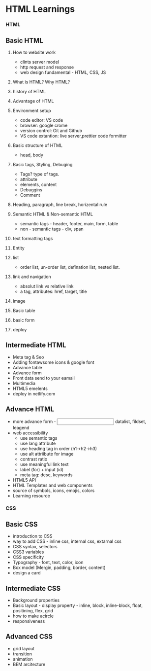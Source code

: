 # HTML Learnings

### HTML

## Basic HTML

1. How to website work

    - clints server model
    - http request and response
    - web design fundamental - HTML, CSS, JS

2. What is HTML? Why HTML?
3. history of HTML
4. Advantage of HTML
5. Environment setup
    - code editor: VS code
    - browser: google crome
    - version control: Git and Github
    - VS code extantion: live server,prettier code formitter

6. Basic structure of HTML
    - head, body
7. Basic tags, Styling, Debuging
    - Tags? type of tags.
    - attribute
    - elements, content
    - Debuggins
    - Comment
8. Heading, paragraph, line break, horizental rule
9. Semantic HTML & Non-semantic HTML
    - semantic tags - header, footer, main, form, table
    - non - semantic tags - div, span

10. text formatting tags
11. Entity
12. list
    - order list, un-order list, defination list, nested list.
13. link and navigation
    - absolut link vs relative link
    - a tag, attributes: href, target, title
14. image    
15. Basic table
16. basic form
17. deploy

## Intermediate HTML

- Meta tag & Seo
- Adding fontawsome icons & google font
- Advance table
- Advance form
- Front data send to your eamail
- Multimedia
- HTML5 emelents
- deploy in netlify.com

## Advance HTML

- more advance form - <input type=color/range>
    datalist, fildset, leagend
- web accessibility
    - use semantic tags
    - use lang attribute
    - use heading tag in order (h1->h2->h3)
    - use alt attriibute for image
    - contrast ratio
    - use meaningful link text
    - label (for) + input (id)
    - meta tag: desc, keywords
- HTML5 API
- HTML Templates and web components
- source of symbols, icons, emojis, colors
- Learning resource



### CSS

## Basic CSS
- introduction to CSS 
- way to add CSS - inline css, internal css, extarnal css
- CSS syntax, selectors
- CSS3 variables
- CSS specificity
- Typography - font, text, color, icon
- Box model (Mergin, padding, border, content)
- design a card

## Intermediate CSS
- Background properties
- Basic layout - display property - inline, block, inline-block, float, positining, flex, grid
- how to make acircle
- responsiveness

## Advanced CSS
- grid layout
- transition
- animation
- BEM arcitecture